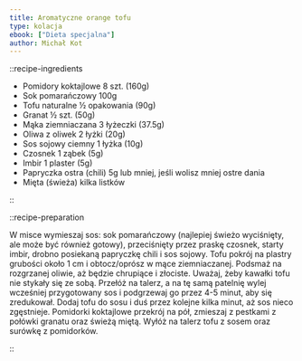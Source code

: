 ```yaml
---
title: Aromatyczne orange tofu
type: kolacja
ebook: ["Dieta specjalna"]
author: Michał Kot
---
```


::recipe-ingredients

- Pomidory koktajlowe 8 szt. (160g)
- Sok pomarańczowy 100g
- Tofu naturalne ½ opakowania (90g)
- Granat ½ szt. (50g)
- Mąka ziemniaczana 3 łyżeczki (37.5g)
- Oliwa z oliwek 2 łyżki (20g)
- Sos sojowy ciemny 1 łyżka (10g)
- Czosnek 1 ząbek (5g)
- Imbir 1 plaster (5g)
- Papryczka ostra (chili) 5g lub mniej, jeśli wolisz mniej ostre dania
- Mięta (świeża) kilka listków

::

::recipe-preparation

W misce wymieszaj sos: sok pomarańczowy (najlepiej świeżo wyciśnięty, ale może być również gotowy), przeciśnięty przez praskę czosnek, starty imbir, drobno posiekaną papryczkę chili i sos sojowy. Tofu pokrój na plastry grubości około 1 cm i obtocz/oprósz w mące ziemniaczanej. Podsmaż na rozgrzanej oliwie, aż będzie chrupiące i złociste. Uważaj, żeby kawałki tofu nie stykały się ze sobą. Przełóż na talerz, a na tę samą patelnię wylej wcześniej przygotowany sos i podgrzewaj go przez 4-5 minut, aby się zredukował. Dodaj tofu do sosu i duś przez kolejne kilka minut, aż sos nieco zgęstnieje. Pomidorki koktajlowe przekrój na pół, zmieszaj z pestkami z połówki granatu oraz świeżą miętą. Wyłóż na talerz tofu z sosem oraz surówkę z pomidorków.

::